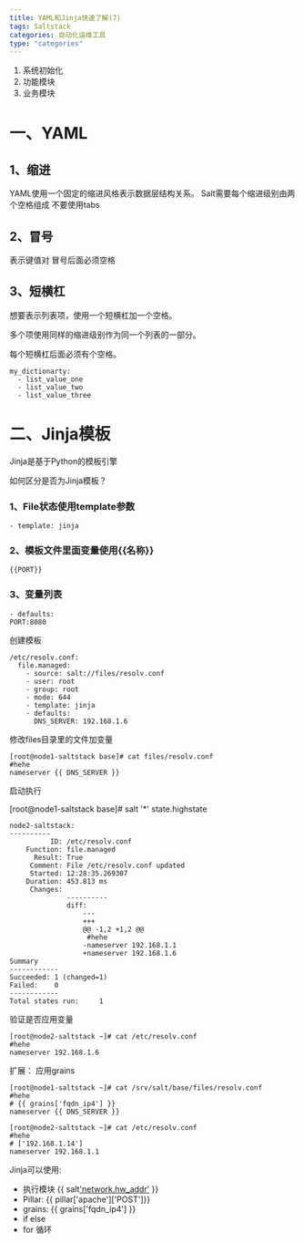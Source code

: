 ```yaml
---
title: YAML和Jinja快速了解(7)
tags: Saltstack
categories: 自动化运维工具
type: "categories"
---
```

 
1. 系统初始化
1. 功能模块
1. 业务模块

# 一、YAML #

## 1、缩进 ##

YAML使用一个固定的缩进风格表示数据层结构关系。
Salt需要每个缩进级别由两个空格组成
不要使用tabs

## 2、冒号 ##

表示键值对
冒号后面必须空格

## 3、短横杠 ##

想要表示列表项，使用一个短横杠加一个空格。

多个项使用同样的缩进级别作为同一个列表的一部分。

每个短横杠后面必须有个空格。

    my_dictionarty:
      - list_value_one
      - list_value_two
      - list_value_three

# 二、Jinja模板 #

Jinja是基于Python的模板引擎

如何区分是否为Jinja模板？
### 1、File状态使用template参数 ###
    - template: jinja
### 2、模板文件里面变量使用{{名称}} ###
    {{PORT}}
### 3、变量列表 ###
    - defaults:
    PORT:8080

创建模板

```
/etc/resolv.conf:
  file.managed:
    - source: salt://files/resolv.conf
    - user: root
    - group: root
    - mode: 644
    - template: jinja
    - defaults:
      DNS_SERVER: 192.168.1.6
```

修改files目录里的文件加变量

    [root@node1-saltstack base]# cat files/resolv.conf
    #hehe
    nameserver {{ DNS_SERVER }}

启动执行

[root@node1-saltstack base]# salt '*' state.highstate

```
node2-saltstack:
----------
          ID: /etc/resolv.conf
    Function: file.managed
      Result: True
     Comment: File /etc/resolv.conf updated
     Started: 12:28:35.269307
    Duration: 453.813 ms
     Changes:   
              ----------
              diff:
                  --- 
                  +++ 
                  @@ -1,2 +1,2 @@
                   #hehe
                  -nameserver 192.168.1.1
                  +nameserver 192.168.1.6
Summary
------------
Succeeded: 1 (changed=1)
Failed:    0
------------
Total states run:     1
```

验证是否应用变量

    [root@node2-saltstack ~]# cat /etc/resolv.conf 
    #hehe
    nameserver 192.168.1.6

扩展：
应用grains 

    [root@node1-saltstack ~]# cat /srv/salt/base/files/resolv.conf 
    #hehe
    # {{ grains['fqdn_ip4'] }}
    nameserver {{ DNS_SERVER }}
    
    [root@node2-saltstack ~]# cat /etc/resolv.conf 
    #hehe
    # ['192.168.1.14']
    nameserver 192.168.1.1

Jinja可以使用:

- 执行模块 {{ salt['network.hw_addr']('eth0') }}
- Pillar: {{ pillar['apache']['POST']}}
- grains: {{ grains['fqdn_ip4'] }}
- if else
- for 循环


 